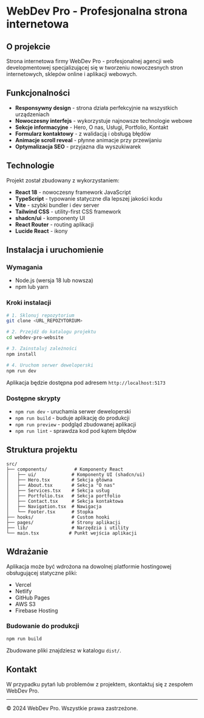 # WebDev Pro - Profesjonalna strona internetowa

## O projekcie

Strona internetowa firmy WebDev Pro - profesjonalnej agencji web developmentowej specjalizującej się w tworzeniu nowoczesnych stron internetowych, sklepów online i aplikacji webowych.

## Funkcjonalności

- **Responsywny design** - strona działa perfekcyjnie na wszystkich urządzeniach
- **Nowoczesny interfejs** - wykorzystuje najnowsze technologie webowe
- **Sekcje informacyjne** - Hero, O nas, Usługi, Portfolio, Kontakt
- **Formularz kontaktowy** - z walidacją i obsługą błędów
- **Animacje scroll reveal** - płynne animacje przy przewijaniu
- **Optymalizacja SEO** - przyjazna dla wyszukiwarek

## Technologie

Projekt został zbudowany z wykorzystaniem:

- **React 18** - nowoczesny framework JavaScript
- **TypeScript** - typowanie statyczne dla lepszej jakości kodu
- **Vite** - szybki bundler i dev server
- **Tailwind CSS** - utility-first CSS framework
- **shadcn/ui** - komponenty UI
- **React Router** - routing aplikacji
- **Lucide React** - ikony

## Instalacja i uruchomienie

### Wymagania

- Node.js (wersja 18 lub nowsza)
- npm lub yarn

### Kroki instalacji

```bash
# 1. Sklonuj repozytorium
git clone <URL_REPOZYTORIUM>

# 2. Przejdź do katalogu projektu
cd webdev-pro-website

# 3. Zainstaluj zależności
npm install

# 4. Uruchom serwer deweloperski
npm run dev
```

Aplikacja będzie dostępna pod adresem `http://localhost:5173`

### Dostępne skrypty

- `npm run dev` - uruchamia serwer deweloperski
- `npm run build` - buduje aplikację do produkcji
- `npm run preview` - podgląd zbudowanej aplikacji
- `npm run lint` - sprawdza kod pod kątem błędów

## Struktura projektu

```
src/
├── components/          # Komponenty React
│   ├── ui/             # Komponenty UI (shadcn/ui)
│   ├── Hero.tsx        # Sekcja główna
│   ├── About.tsx       # Sekcja "O nas"
│   ├── Services.tsx    # Sekcja usług
│   ├── Portfolio.tsx   # Sekcja portfolio
│   ├── Contact.tsx     # Sekcja kontaktowa
│   ├── Navigation.tsx  # Nawigacja
│   └── Footer.tsx      # Stopka
├── hooks/              # Custom hooki
├── pages/              # Strony aplikacji
├── lib/                # Narzędzia i utility
└── main.tsx           # Punkt wejścia aplikacji
```

## Wdrażanie

Aplikacja może być wdrożona na dowolnej platformie hostingowej obsługującej statyczne pliki:

- Vercel
- Netlify
- GitHub Pages
- AWS S3
- Firebase Hosting

### Budowanie do produkcji

```bash
npm run build
```

Zbudowane pliki znajdziesz w katalogu `dist/`.

## Kontakt

W przypadku pytań lub problemów z projektem, skontaktuj się z zespołem WebDev Pro.

---

© 2024 WebDev Pro. Wszystkie prawa zastrzeżone.
